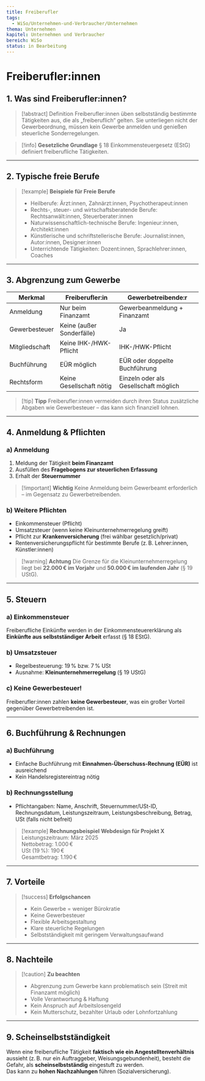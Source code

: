 ```yaml
---
title: Freiberufler
tags:
  - WiSo/Unternehmen-und-Verbraucher/Unternehmen
thema: Unternehmen
kapitel: Unternehmen und Verbraucher
bereich: WiSo
status: in Bearbeitung
---
```

# Freiberufler:innen


## 1. Was sind Freiberufler:innen?

> [!abstract] Definition
> Freiberufler:innen üben selbstständig bestimmte Tätigkeiten aus, die als „freiberuflich“ gelten. Sie unterliegen nicht der Gewerbeordnung, müssen kein Gewerbe anmelden und genießen steuerliche Sonderregelungen.

> [!info] **Gesetzliche Grundlage**  § 18 Einkommensteuergesetz (EStG) definiert freiberufliche Tätigkeiten.

---

## 2. Typische freie Berufe

> [!example] **Beispiele für Freie Berufe**
> - Heilberufe: Ärzt:innen, Zahnärzt:innen, Psychotherapeut:innen  
> - Rechts-, steuer- und wirtschaftsberatende Berufe: Rechtsanwält:innen, Steuerberater:innen  
> - Naturwissenschaftlich-technische Berufe: Ingenieur:innen, Architekt:innen  
> - Künstlerische und schriftstellerische Berufe: Journalist:innen, Autor:innen, Designer:innen  
> - Unterrichtende Tätigkeiten: Dozent:innen, Sprachlehrer:innen, Coaches

---

## 3. Abgrenzung zum Gewerbe

| Merkmal                  | Freiberufler:in                          | Gewerbetreibende:r                     |
|--------------------------|------------------------------------------|----------------------------------------|
| Anmeldung                | Nur beim Finanzamt                       | Gewerbeanmeldung + Finanzamt           |
| Gewerbesteuer            | Keine (außer Sonderfälle)               | Ja                                     |
| Mitgliedschaft           | Keine IHK-/HWK-Pflicht                   | IHK-/HWK-Pflicht                       |
| Buchführung              | EÜR möglich                              | EÜR oder doppelte Buchführung          |
| Rechtsform               | Keine Gesellschaft nötig                 | Einzeln oder als Gesellschaft möglich  |

> [!tip] **Tipp**
> Freiberufler:innen vermeiden durch ihren Status zusätzliche Abgaben wie Gewerbesteuer – das kann sich finanziell lohnen.

---

## 4. Anmeldung & Pflichten

### a) Anmeldung

1. Meldung der Tätigkeit **beim Finanzamt**
2. Ausfüllen des **Fragebogens zur steuerlichen Erfassung**
3. Erhalt der **Steuernummer**

> [!important] **Wichtig**
> Keine Anmeldung beim Gewerbeamt erforderlich – im Gegensatz zu Gewerbetreibenden.

### b) Weitere Pflichten

- Einkommensteuer (Pflicht)
- Umsatzsteuer (wenn keine Kleinunternehmerregelung greift)
- Pflicht zur **Krankenversicherung** (frei wählbar gesetzlich/privat)
- Rentenversicherungspflicht für bestimmte Berufe (z. B. Lehrer:innen, Künstler:innen)

> [!warning] **Achtung**
> Die Grenze für die Kleinunternehmerregelung liegt bei **22.000 € im Vorjahr** und **50.000 € im laufenden Jahr** (§ 19 UStG).

---

## 5. Steuern

### a) Einkommensteuer

Freiberufliche Einkünfte werden in der Einkommensteuererklärung als **Einkünfte aus selbstständiger Arbeit** erfasst (§ 18 EStG).

### b) Umsatzsteuer

- Regelbesteuerung: 19 % bzw. 7 % USt
- Ausnahme: **Kleinunternehmerregelung** (§ 19 UStG)

### c) Keine Gewerbesteuer!

Freiberufler:innen zahlen **keine Gewerbesteuer**, was ein großer Vorteil gegenüber Gewerbetreibenden ist.

---

## 6. Buchführung & Rechnungen

### a) Buchführung

- Einfache Buchführung mit **Einnahmen-Überschuss-Rechnung (EÜR)** ist ausreichend
- Kein Handelsregistereintrag nötig

### b) Rechnungsstellung

- Pflichtangaben: Name, Anschrift, Steuernummer/USt-ID, Rechnungsdatum, Leistungszeitraum, Leistungsbeschreibung, Betrag, USt (falls nicht befreit)

> [!example] **Rechnungsbeispiel**
> **Webdesign für Projekt X**  
> Leistungszeitraum: März 2025  
> Nettobetrag: 1.000 €  
> USt (19 %): 190 €  
> Gesamtbetrag: 1.190 €

---

## 7. Vorteile

> [!success] **Erfolgschancen**
> - Kein Gewerbe = weniger Bürokratie  
> - Keine Gewerbesteuer  
> - Flexible Arbeitsgestaltung  
> - Klare steuerliche Regelungen  
> - Selbstständigkeit mit geringem Verwaltungsaufwand

---

## 8. Nachteile

> [!caution] **Zu beachten**
> - Abgrenzung zum Gewerbe kann problematisch sein (Streit mit Finanzamt möglich)  
> - Volle Verantwortung & Haftung  
> - Kein Anspruch auf Arbeitslosengeld  
> - Kein Mutterschutz, bezahlter Urlaub oder Lohnfortzahlung

---

## 9. Scheinselbstständigkeit

Wenn eine freiberufliche Tätigkeit **faktisch wie ein Angestelltenverhältnis** aussieht (z. B. nur ein Auftraggeber, Weisungsgebundenheit), besteht die Gefahr, als **scheinselbstständig** eingestuft zu werden.  
Das kann zu **hohen Nachzahlungen** führen (Sozialversicherung).



